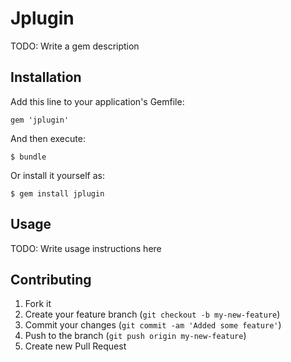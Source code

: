 # Jplugin

TODO: Write a gem description

## Installation

Add this line to your application's Gemfile:

    gem 'jplugin'

And then execute:

    $ bundle

Or install it yourself as:

    $ gem install jplugin

## Usage

TODO: Write usage instructions here

## Contributing

1. Fork it
2. Create your feature branch (`git checkout -b my-new-feature`)
3. Commit your changes (`git commit -am 'Added some feature'`)
4. Push to the branch (`git push origin my-new-feature`)
5. Create new Pull Request